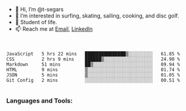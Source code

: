 
- 👋 Hi, I’m @t-segars
- 👀 I’m interested in surfing, skating, sailing, cooking, and disc golf.
- 🌱 Student of life.
- 📫 Reach me at [Email](t.segars@outlook.com), [LinkedIn](https://www.linkedin.com/in/tim-segars/)

<br />
<!--START_SECTION:waka-->

```text
JavaScript   5 hrs 22 mins   ███████████████▒░░░░░░░░░   61.85 %
CSS          2 hrs 9 mins    ██████▒░░░░░░░░░░░░░░░░░░   24.90 %
Markdown     51 mins         ██▒░░░░░░░░░░░░░░░░░░░░░░   09.94 %
HTML         9 mins          ▒░░░░░░░░░░░░░░░░░░░░░░░░   01.74 %
JSON         5 mins          ▒░░░░░░░░░░░░░░░░░░░░░░░░   01.05 %
Git Config   2 mins          ░░░░░░░░░░░░░░░░░░░░░░░░░   00.51 %


```

<!--END_SECTION:waka-->
### Languages and Tools:


